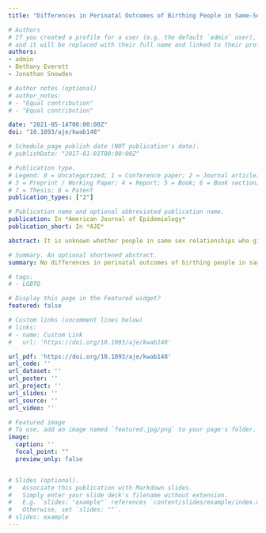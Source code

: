 ```yaml
---
title: "Differences in Perinatal Outcomes of Birthing People in Same-Sex and Different-Sex Marriages"

# Authors
# If you created a profile for a user (e.g. the default `admin` user), write the username (folder name) here 
# and it will be replaced with their full name and linked to their profile.
authors:
- admin
- Bethany Everett
- Jonathan Snowden

# Author notes (optional)
# author_notes:
# - "Equal contribution"
# - "Equal contribution"

date: "2021-05-14T00:00:00Z"
doi: "10.1093/aje/kwab148"

# Schedule page publish date (NOT publication's date).
# publishDate: "2017-01-01T00:00:00Z"

# Publication type.
# Legend: 0 = Uncategorized; 1 = Conference paper; 2 = Journal article;
# 3 = Preprint / Working Paper; 4 = Report; 5 = Book; 6 = Book section;
# 7 = Thesis; 8 = Patent
publication_types: ["2"]

# Publication name and optional abbreviated publication name.
publication: In *American Journal of Epidemiology*
publication_short: In *AJE*

abstract: It is unknown whether people in same sex relationships who give birth have different perinatal outcomes than people in different sex relationships, despite differences in risk factors such as use of assisted reproductive technologies, obesity, smoking, and poor mental health. We used birth certificate data from Massachusetts for 201,873 singletons born to married parents from 2012 to 2016. We estimated the associations of several birth outcomes with having a birth parent in a same-sex marriage using propensity score–matched and –unmatched samples. People in same-sex marriages who gave birth had perinatal outcomes relatedto decreased fetal growth and preterm birth that were similar to those of their peers in different-sex marriages. 

# Summary. An optional shortened abstract.
summary: No differences in perinatal outcomes of birthing people in same and different-sex marriages.

# tags:
# - LGBTQ

# Display this page in the Featured widget?
featured: false

# Custom links (uncomment lines below)
# links:
# - name: Custom Link
#   url: 'https://doi.org/10.1093/aje/kwab148'

url_pdf: 'https://doi.org/10.1093/aje/kwab148'
url_code: ''
url_dataset: ''
url_poster: ''
url_project: ''
url_slides: ''
url_source: ''
url_video: ''

# Featured image
# To use, add an image named `featured.jpg/png` to your page's folder. 
image:
  caption: ''
  focal_point: ""
  preview_only: false


# Slides (optional).
#   Associate this publication with Markdown slides.
#   Simply enter your slide deck's filename without extension.
#   E.g. `slides: "example"` references `content/slides/example/index.md`.
#   Otherwise, set `slides: ""`.
# slides: example
---
```


